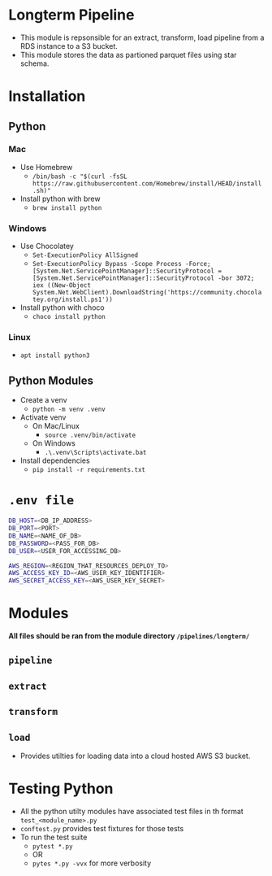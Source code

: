 # Longterm Pipeline

- This module is repsonsible for an extract, transform, load pipeline from a RDS instance to a S3 bucket.
- This module stores the data as partioned parquet files using star schema.

# Installation

## Python
### Mac
- Use Homebrew
    - `/bin/bash -c "$(curl -fsSL https://raw.githubusercontent.com/Homebrew/install/HEAD/install.sh)"`
- Install python with brew
    - `brew install python`
### Windows
- Use Chocolatey
    - `Set-ExecutionPolicy AllSigned`
    - `Set-ExecutionPolicy Bypass -Scope Process -Force; [System.Net.ServicePointManager]::SecurityProtocol = [System.Net.ServicePointManager]::SecurityProtocol -bor 3072; iex ((New-Object System.Net.WebClient).DownloadString('https://community.chocolatey.org/install.ps1'))`
- Install python with choco
    - `choco install python`
### Linux
- `apt install python3`
## Python Modules
- Create a venv
    - `python -m venv .venv`
- Activate venv
    - On Mac/Linux
        - `source .venv/bin/activate`
    - On Windows
        - `.\.venv\Scripts\activate.bat`
- Install dependencies
    - `pip install -r requirements.txt`

# `.env file`

```sh
DB_HOST=<DB_IP_ADDRESS>
DB_PORT=<PORT>
DB_NAME=<NAME_OF_DB>
DB_PASSWORD=<PASS_FOR_DB>
DB_USER=<USER_FOR_ACCESSING_DB>

AWS_REGION=<REGION_THAT_RESOURCES_DEPLOY_TO>
AWS_ACCESS_KEY_ID=<AWS_USER_KEY_IDENTIFIER>
AWS_SECRET_ACCESS_KEY=<AWS_USER_KEY_SECRET>
```

# Modules

<b> All files should be ran from the module directory `/pipelines/longterm/` </b>

## `pipeline`

## `extract`

## `transform`

## `load`
- Provides utilties for loading data into a cloud hosted AWS S3 bucket.

# Testing Python

- All the python utilty modules have associated test files in th format `test_<module_name>.py`
- `conftest.py` provides test fixtures for those tests
- To run the test suite
    - `pytest *.py`
    - OR
    - `pytes *.py -vvx` for more verbosity

